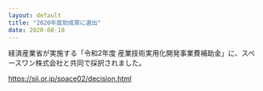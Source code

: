 ```yaml
---
layout: default
title: "2020年度助成賞に選出"
date: 2020-08-18
---
```


経済産業省が実施する「令和2年度 産業技術実用化開発事業費補助金」に、スペースワン株式会社と共同で採択されました。 

https://sii.or.jp/space02/decision.html 